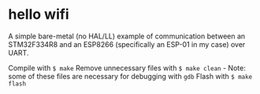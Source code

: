 # hello wifi

A simple bare-metal (no HAL/LL) example of communication between an STM32F334R8 and an ESP8266 (specifically an ESP-01 in my case) over UART.

Compile with `$ make`
Remove unnecessary files with `$ make clean`
    - Note: some of these files are necessary for debugging with `gdb`
Flash with `$ make flash`
